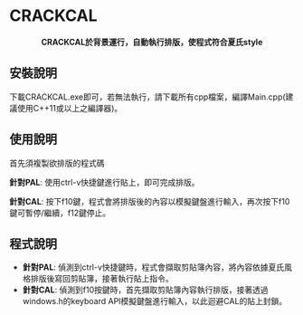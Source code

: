 # CRACKCAL

<p align="center">
    <b>CRACKCAL於背景運行，自動執行排版，使程式符合夏氏style</b><br>
  
## 安裝說明
  
下載CRACKCAL.exe即可，若無法執行，請下載所有cpp檔案，編譯Main.cpp(建議使用C++11或以上之編譯器)。
  
## 使用說明


首先須複製欲排版的程式碼
  
**針對PAL**: 使用ctrl-v快捷鍵進行貼上，即可完成排版。
  
**針對CAL**: 按下f10鍵，程式會將排版後的內容以模擬鍵盤進行輸入，再次按下f10鍵可暫停/繼續，f12鍵停止。
  
## 程式說明

- **針對PAL**: 偵測到ctrl-v快捷鍵時，程式會擷取剪貼簿內容，將內容依據夏氏風格排版後寫回剪貼簿，接著執行貼上指令。
- **針對CAL**: 偵測到f10按鍵時，首先擷取剪貼簿內容執行排版，接著透過windows.h的keyboard API模擬鍵盤進行輸入，以此迴避CAL的貼上封鎖。
